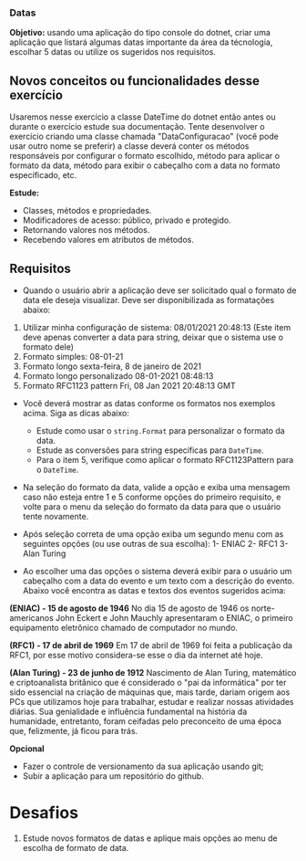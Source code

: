 ### Datas

**Objetivo:** usando uma aplicação do tipo console do dotnet, criar uma aplicação que listará algumas datas importante da área da técnologia, escolhar 5 datas ou utilize os sugeridos nos requisitos.

## Novos conceitos ou funcionalidades desse exercício

Usaremos nesse exercício a classe DateTime do dotnet então antes ou durante o exercício estude sua documentação.
Tente desenvolver o exercício criando uma classe chamada "DataConfiguracao" (você pode usar outro nome se preferir) a classe deverá conter os métodos responsáveis por configurar o formato escolhido, método para aplicar o formato da data, método para exibir o cabeçalho com a data no formato específicado, etc.

**Estude:**
- Classes, métodos e propriedades.
- Modificadores de acesso: público, privado e protegido.
- Retornando valores nos métodos.
- Recebendo valores em atributos de métodos.

## Requisitos

- Quando o usuário abrir a aplicação deve ser solicitado qual o formato de data ele deseja visualizar. Deve ser disponibilizada as formatações abaixo:
1. Utilizar minha configuração de sistema: 08/01/2021 20:48:13 (Este item deve apenas converter a data para string, deixar que o sistema use o formato dele)
2. Formato simples: 08-01-21
3. Formato longo sexta-feira, 8 de janeiro de 2021
4. Formato longo personalizado 08-01-2021 08:48:13
5. Formato RFC1123 pattern Fri, 08 Jan 2021 20:48:13 GMT

- Você deverá mostrar as datas conforme os formatos nos exemplos acima. Siga as dicas abaixo:
	- Estude como usar o `string.Format` para personalizar o formato da data.
	- Estude as conversões para string específicas para `DateTime`.
	- Para o item 5, verifique como aplicar o formato RFC1123Pattern para o `DateTime`.
	
- Na seleção do formato da data, valide a opção e exiba uma mensagem caso não esteja entre 1 e 5 conforme opções do primeiro requisito, e volte para o menu da seleção do formato da data para que o usuário tente novamente.

- Após seleção correta de uma opção exiba um segundo menu com as seguintes opções (ou use outras de sua escolha):
1- ENIAC
2- RFC1
3- Alan Turing

- Ao escolher uma das opções o sistema deverá exibir para o usuário um cabeçalho com a data do evento e um texto com a descrição do evento. Abaixo você encontra as datas e textos dos eventos sugeridos acima:

**(ENIAC) - 15 de agosto de 1946**
No dia 15 de agosto de 1946 os norte-americanos John Eckert e John Mauchly apresentaram o ENIAC, o primeiro equipamento eletrônico chamado de computador no mundo.

**(RFC1) - 17 de abril de 1969**
Em 17 de abril de 1969 foi feita a publicação da RFC1, por esse motivo considera-se esse o dia da internet até hoje.

**(Alan Turing) - 23 de junho de 1912**
Nascimento de Alan Turing, matemático e criptoanalista britânico que é considerado o "pai da informática" por ter sido essencial na criação de máquinas que, mais tarde, dariam origem aos PCs que utilizamos hoje para trabalhar, estudar e realizar nossas atividades diárias. Sua genialidade e influência fundamental na história da humanidade, entretanto, foram ceifadas pelo preconceito de uma época que, felizmente, já ficou para trás.

**Opcional**
- Fazer o controle de versionamento da sua aplicação usando git;
- Subir a aplicação para um repositório do github.

# Desafios

1. Estude novos formatos de datas e aplique mais opções ao menu de escolha de formato de data.